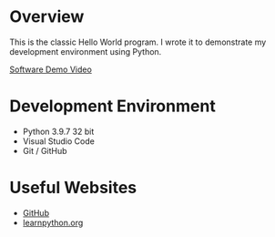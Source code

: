 # Overview

This is the classic Hello World program. I wrote it to demonstrate my development environment using Python.

[Software Demo Video](http://youtube.link.goes.here)

# Development Environment
* Python 3.9.7 32 bit
* Visual Studio Code
* Git / GitHub

# Useful Websites

* [GitHub](https://github.com/HUANG37W/HelloWorld)
* [learnpython.org](https://www.learnpython.org/en/Hello,_World!)
